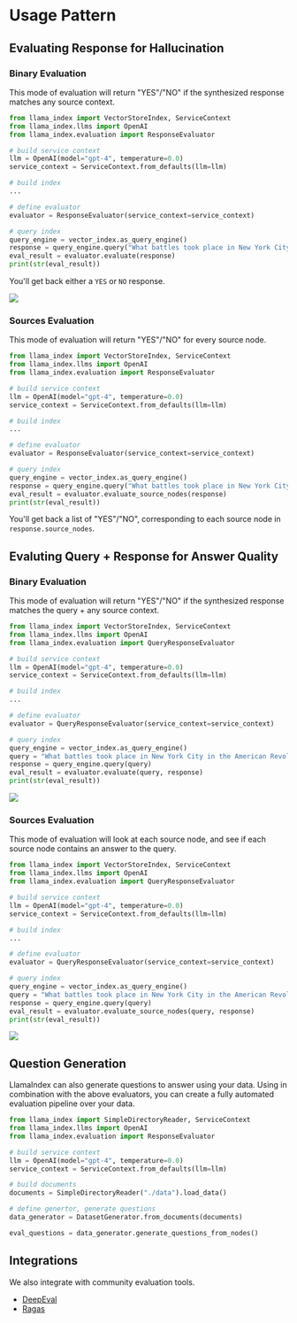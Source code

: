# Usage Pattern

## Evaluating Response for Hallucination

### Binary Evaluation

This mode of evaluation will return "YES"/"NO" if the synthesized response matches any source context.

```python
from llama_index import VectorStoreIndex, ServiceContext
from llama_index.llms import OpenAI
from llama_index.evaluation import ResponseEvaluator

# build service context
llm = OpenAI(model="gpt-4", temperature=0.0)
service_context = ServiceContext.from_defaults(llm=llm)

# build index
...

# define evaluator
evaluator = ResponseEvaluator(service_context=service_context)

# query index
query_engine = vector_index.as_query_engine()
response = query_engine.query("What battles took place in New York City in the American Revolution?")
eval_result = evaluator.evaluate(response)
print(str(eval_result))

```

You'll get back either a `YES` or `NO` response.

![](/docs/_static/evaluation/eval_response_context.png)

### Sources Evaluation

This mode of evaluation will return "YES"/"NO" for every source node.

```python
from llama_index import VectorStoreIndex, ServiceContext
from llama_index.llms import OpenAI
from llama_index.evaluation import ResponseEvaluator

# build service context
llm = OpenAI(model="gpt-4", temperature=0.0)
service_context = ServiceContext.from_defaults(llm=llm)

# build index
...

# define evaluator
evaluator = ResponseEvaluator(service_context=service_context)

# query index
query_engine = vector_index.as_query_engine()
response = query_engine.query("What battles took place in New York City in the American Revolution?")
eval_result = evaluator.evaluate_source_nodes(response)
print(str(eval_result))

```

You'll get back a list of "YES"/"NO", corresponding to each source node in `response.source_nodes`.

## Evaluting Query + Response for Answer Quality

### Binary Evaluation

This mode of evaluation will return "YES"/"NO" if the synthesized response matches the query + any source context.

```python
from llama_index import VectorStoreIndex, ServiceContext
from llama_index.llms import OpenAI
from llama_index.evaluation import QueryResponseEvaluator

# build service context
llm = OpenAI(model="gpt-4", temperature=0.0)
service_context = ServiceContext.from_defaults(llm=llm)

# build index
...

# define evaluator
evaluator = QueryResponseEvaluator(service_context=service_context)

# query index
query_engine = vector_index.as_query_engine()
query = "What battles took place in New York City in the American Revolution?"
response = query_engine.query(query)
eval_result = evaluator.evaluate(query, response)
print(str(eval_result))

```

![](/docs/_static/evaluation/eval_query_response_context.png)

### Sources Evaluation

This mode of evaluation will look at each source node, and see if each source node contains an answer to the query.

```python
from llama_index import VectorStoreIndex, ServiceContext
from llama_index.llms import OpenAI
from llama_index.evaluation import QueryResponseEvaluator

# build service context
llm = OpenAI(model="gpt-4", temperature=0.0)
service_context = ServiceContext.from_defaults(llm=llm)

# build index
...

# define evaluator
evaluator = QueryResponseEvaluator(service_context=service_context)

# query index
query_engine = vector_index.as_query_engine()
query = "What battles took place in New York City in the American Revolution?"
response = query_engine.query(query)
eval_result = evaluator.evaluate_source_nodes(query, response)
print(str(eval_result))
```

![](/docs/_static/evaluation/eval_query_sources.png)

## Question Generation

LlamaIndex can also generate questions to answer using your data. Using in combination with the above evaluators, you can create a fully automated evaluation pipeline over your data.

```python
from llama_index import SimpleDirectoryReader, ServiceContext
from llama_index.llms import OpenAI
from llama_index.evaluation import ResponseEvaluator

# build service context
llm = OpenAI(model="gpt-4", temperature=0.0)
service_context = ServiceContext.from_defaults(llm=llm)

# build documents
documents = SimpleDirectoryReader("./data").load_data()

# define genertor, generate questions
data_generator = DatasetGenerator.from_documents(documents)

eval_questions = data_generator.generate_questions_from_nodes()
```

## Integrations

We also integrate with community evaluation tools.

- [DeepEval](../../../community/integrations/deepeval.md)
- [Ragas](https://github.com/explodinggradients/ragas/blob/main/docs/integrations/llamaindex.ipynb)
